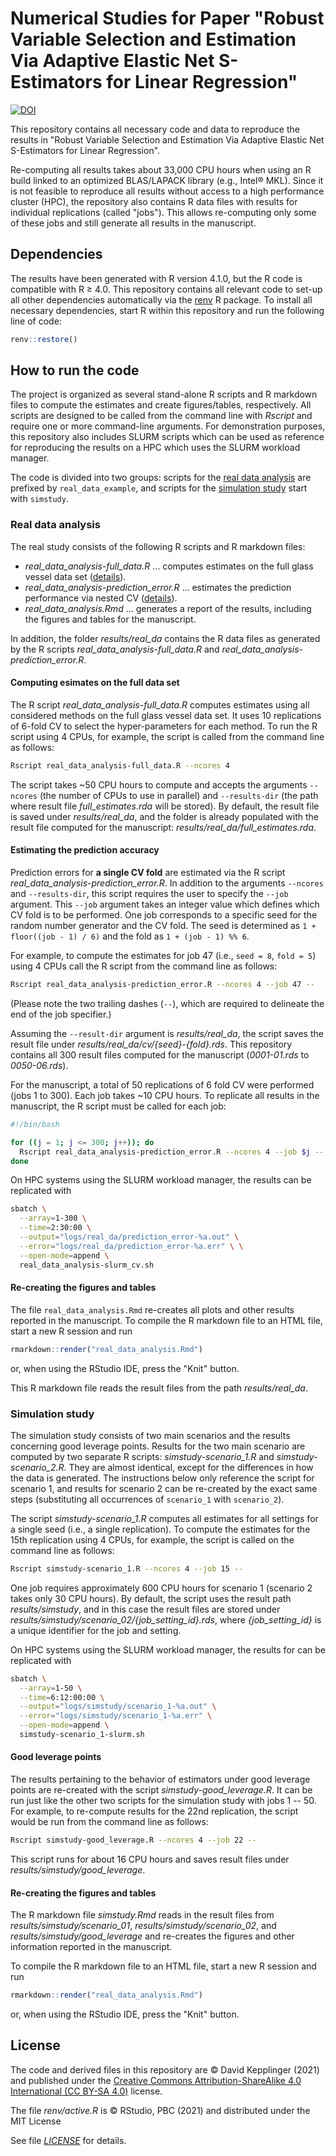 # Numerical Studies for Paper "Robust Variable Selection and Estimation Via Adaptive Elastic Net S-Estimators for Linear Regression"

[![DOI](https://zenodo.org/badge/387899778.svg)](https://zenodo.org/badge/latestdoi/387899778)

This repository contains all necessary code and data to reproduce the results in "Robust Variable Selection and Estimation Via Adaptive Elastic Net S-Estimators for Linear Regression".

Re-computing all results takes about 33,000 CPU hours when using an R build linked to an optimized BLAS/LAPACK library (e.g., Intel® MKL).
Since it is not feasible to reproduce all results without access to a high performance cluster (HPC), the repository also contains R data files with results for individual replications (called "jobs").
This allows re-computing only some of these jobs and still generate all results in the manuscript.

## Dependencies

The results have been generated with R version 4.1.0, but the R code is compatible with R ≥ 4.0.
This repository contains all relevant code to set-up all other dependencies automatically via the [renv](https://rstudio.github.io/renv/) R package.
To install all necessary dependencies, start R within this repository and run the following line of code:

```r
renv::restore()
```

## How to run the code

The project is organized as several stand-alone R scripts and R markdown files to compute the estimates and create figures/tables, respectively.
All scripts are designed to be called from the command line with *Rscript* and require one or more command-line arguments.
For demonstration purposes, this repository also includes SLURM scripts which can be used as reference for reproducing the results on a HPC which uses the SLURM workload manager.

The code is divided into two groups: scripts for the [real data analysis](#real-data-analysis) are prefixed by `real_data_example`, and scripts for the [simulation study](#simulation-study) start with `simstudy`.

### Real data analysis

The real study consists of the following R scripts and R markdown files:

* *real_data_analysis-full_data.R* … computes estimates on the full glass vessel data set ([details](#computing-esimates-on-the-full-data-set)).
* *real_data_analysis-prediction_error.R* … estimates the prediction performance via nested CV ([details](#estimating-the-prediction-accuracy)).
* *real_data_analysis.Rmd* … generates a report of the results, including the figures and tables for the manuscript.

In addition, the folder *results/real_da* contains the R data files as generated by the R scripts *real_data_analysis-full_data.R* and *real_data_analysis-prediction_error.R*.

#### Computing esimates on the full data set

The R script *real_data_analysis-full_data.R* computes estimates using all considered methods on the full glass vessel data set.
It uses 10 replications of 6-fold CV to select the hyper-parameters for each method.
To run the R script using 4 CPUs, for example, the script is called from the command line as follows:

```sh
Rscript real_data_analysis-full_data.R --ncores 4
```

The script takes ~50 CPU hours to compute and accepts the arguments `--ncores` (the number of CPUs to use in parallel) and `--results-dir` (the path where result file *full_estimates.rda* will be stored).
By default, the result file is saved under *results/real_da*, and the folder is already populated with the result file computed for the manuscript: *results/real_da/full_estimates.rda*.

#### Estimating the prediction accuracy

Prediction errors for **a single CV fold** are estimated via the R script *real_data_analysis-prediction_error.R*.
In addition to the arguments `--ncores` and `--results-dir`, this script requires the user to specify the `--job` argument.
This `--job` argument takes an integer value which defines which CV fold is to be performed.
One job corresponds to a specific seed for the random number generator and the CV fold.
The seed is determined as `1 + floor((job - 1) / 6)` and the fold as `1 + (job - 1) %% 6`.

For example, to compute the estimates for job 47 (i.e., `seed = 8`, `fold = 5`) using 4 CPUs call the R script from the command line as follows:

```sh
Rscript real_data_analysis-prediction_error.R --ncores 4 --job 47 --
```

(Please note the two trailing dashes (`--`), which are required to delineate the end of the job specifier.)

Assuming the `--result-dir` argument is *results/real_da*, the script saves the result file under *results/real_da/cv/{seed}-{fold}.rds*.
This repository contains all 300 result files computed for the manuscript (*0001-01.rds* to *0050-06.rds*).

For the manuscript, a total of 50 replications of 6 fold CV were performed (jobs 1 to 300).
Each job takes ~10 CPU hours.
To replicate all results in the manuscript, the R script must be called for each job:

```sh
#!/bin/bash

for ((j = 1; j <= 300; j++)); do
  Rscript real_data_analysis-prediction_error.R --ncores 4 --job $j --
done
```

On HPC systems using the SLURM workload manager, the results can be replicated with

```sh
sbatch \
  --array=1-300 \
  --time=2:30:00 \
  --output="logs/real_da/prediction_error-%a.out" \
  --error="logs/real_da/prediction_error-%a.err" \ \
  --open-mode=append \
  real_data_analysis-slurm_cv.sh
```

#### Re-creating the figures and tables

The file `real_data_analysis.Rmd` re-creates all plots and other results reported in the manuscript.
To compile the R markdown file to an HTML file, start a new R session and run

```r
rmarkdown::render("real_data_analysis.Rmd")
```

or, when using the RStudio IDE, press the "Knit" button.

This R markdown file reads the result files from the path *results/real_da*.

### Simulation study

The simulation study consists of two main scenarios and the results concerning good leverage points.
Results for the two main scenario are computed by two separate R scripts: *simstudy-scenario_1.R* and *simstudy-scenario_2.R*.
They are almost identical, except for the differences in how the data is generated.
The instructions below only reference the script for scenario 1, and results for scenario 2 can be re-created by the exact same steps (substituting all occurrences of `scenario_1` with `scenario_2`).

The script *simstudy-scenario_1.R* computes all estimates for all settings for a single seed (i.e., a single replication).
To compute the estimates for the 15th replication using 4 CPUs, for example, the script is called on the command line as follows:

```sh
Rscript simstudy-scenario_1.R --ncores 4 --job 15 --
```

One job requires approximately 600 CPU hours for scenario 1 (scenario 2 takes only 30 CPU hours).
By default, the script uses the result path *results/simstudy*, and in this case the result files are stored under *results/simstudy/scenario_02/{job_setting_id}.rds*, where *{job_setting_id}* is a unique identifier for the job and setting.

On HPC systems using the SLURM workload manager, the results for can be replicated with

```sh
sbatch \
  --array=1-50 \
  --time=6:12:00:00 \
  --output="logs/simstudy/scenario_1-%a.out" \
  --error="logs/simstudy/scenario_1-%a.err" \
  --open-mode=append \
  simstudy-scenario_1-slurm.sh
```

#### Good leverage points

The results pertaining to the behavior of estimators under good leverage points are re-created with the script *simstudy-good_leverage.R*.
It can be run just like the other two scripts for the simulation study with jobs 1 -- 50.
For example, to re-compute results for the 22nd replication, the script would be run from the command line as follows:

```sh
Rscript simstudy-good_leverage.R --ncores 4 --job 22 --
```

This script runs for about 16 CPU hours and saves result files under *results/simstudy/good_leverage*.

#### Re-creating the figures and tables

The R markdown file *simstudy.Rmd* reads in the result files from *results/simstudy/scenario_01*, *results/simstudy/scenario_02*, and *results/simstudy/good_leverage* and re-creates the figures and other information reported in the manuscript.

To compile the R markdown file to an HTML file, start a new R session and run

```r
rmarkdown::render("real_data_analysis.Rmd")
```

or, when using the RStudio IDE, press the "Knit" button.

## License

The code and derived files in this repository are © David Kepplinger (2021) and published under the [Creative Commons Attribution-ShareAlike 4.0 International (CC BY-SA 4.0)](https://creativecommons.org/licenses/by-sa/4.0/) license.

The file *renv/active.R* is © RStudio, PBC (2021) and distributed under the MIT License

See file [*LICENSE*](./LICENSE) for details.
